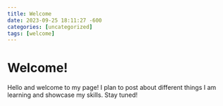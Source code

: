 ```yaml
---
title: Welcome
date: 2023-09-25 18:11:27 -600
categories: [uncategorized]
tags: [welcome]
---
```


# Welcome!

Hello and welcome to my page! I plan to post about different things I am learning and showcase my skills. Stay tuned!